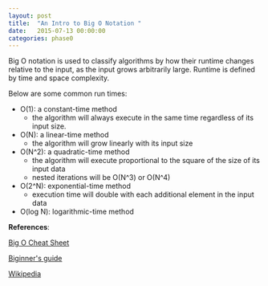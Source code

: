 ```yaml
---
layout: post
title:  "An Intro to Big O Notation "
date:   2015-07-13 00:00:00
categories: phase0
---
```

Big O notation is used to classify algorithms by how their runtime changes relative to the input, as the input grows arbitrarily large. Runtime is defined by time and space complexity.

Below are some common run times:

* O(1): a constant-time method
  - the algorithm will always execute in the same time regardless of its input size.
* O(N): a linear-time method
  - the algorithm will grow linearly with its input size
* O(N^2): a quadratic-time method
  - the algorithm will execute proportional to the square of the size of its input data
  - nested iterations will be O(N^3) or O(N^4)
* O(2^N): exponential-time method
  - execution time will double with each additional element in the input data
* O(log N): logarithmic-time method


**References**:

[Big O Cheat Sheet](http://bigocheatsheet.com/)

[Biginner's guide](https://rob-bell.net/2009/06/a-beginners-guide-to-big-o-notation/)

[Wikipedia](https://en.wikipedia.org/wiki/Big_O_notation)
